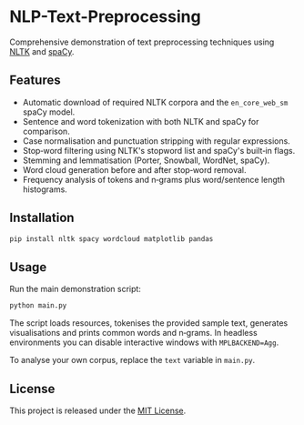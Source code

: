 # NLP-Text-Preprocessing

Comprehensive demonstration of text preprocessing techniques using [NLTK](https://www.nltk.org/) and [spaCy](https://spacy.io/).

## Features
- Automatic download of required NLTK corpora and the `en_core_web_sm` spaCy model.
- Sentence and word tokenization with both NLTK and spaCy for comparison.
- Case normalisation and punctuation stripping with regular expressions.
- Stop‑word filtering using NLTK's stopword list and spaCy's built‑in flags.
- Stemming and lemmatisation (Porter, Snowball, WordNet, spaCy).
- Word cloud generation before and after stop‑word removal.
- Frequency analysis of tokens and n‑grams plus word/sentence length histograms.

## Installation
```bash
pip install nltk spacy wordcloud matplotlib pandas
```

## Usage
Run the main demonstration script:
```bash
python main.py
```
The script loads resources, tokenises the provided sample text, generates visualisations and prints common words and n‑grams. In headless environments you can disable interactive windows with `MPLBACKEND=Agg`.

To analyse your own corpus, replace the `text` variable in `main.py`.

## License
This project is released under the [MIT License](LICENSE).
